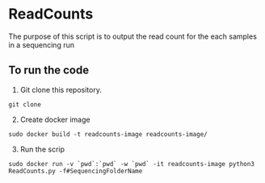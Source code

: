 # ReadCounts
The purpose of this script is to output the read count for the each samples in a sequencing run

## To run the code 
1. Git clone this repository.
```
git clone 
```

2. Create docker image 

```
sudo docker build -t readcounts-image readcounts-image/
```
3. Run the scrip

```
sudo docker run -v `pwd`:`pwd` -w `pwd` -it readcounts-image python3  ReadCounts.py -f#SequencingFolderName
```
